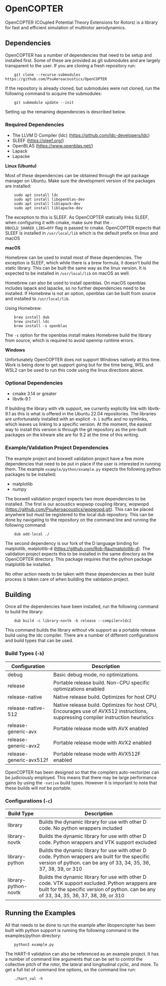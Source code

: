 # OpenCOPTER
OpenCOPTER (COupled Potential Theory Extensions for Rotors) is a library for fast and efficient simulation of multirotor aerodynamics.

## Dependencies


OpenCOPTER has a number of dependencies that need to be setup and installed first. Some of these are provided as git submodules and are largely transparent to the user. If you are cloning a fresh repository run:
```
	git clone --recurse-submodules https://github.com/PsuAeroacoustics/OpenCOPTER
```

If the repository is already cloned, but submodules were not cloned, run the following command to acquire the submodules:

```
	git submodule update --init
```

Setting up the remaining dependencies is described below.

### Required Dependencies

- The LLVM D Compiler (ldc) (https://github.com/ldc-developers/ldc)
- SLEEF (https://sleef.org/)
- OpenBLAS (https://www.openblas.net/)
- Lapack
- Lapacke

**Linux (Ubuntu)**

Most of these dependencies can be obtained through the apt package manager on Ubuntu. Make sure the development version of the packages are installed:

```
	sudo apt install ldc
	sudo apt install libopenblas-dev
	sudo apt install liblapack-dev
	sudo apt install liblapacke-dev
```

The exception to this is SLEEF. As OpenCOPTER statically links SLEEF, when configuring it with cmake, make sure that the `-DBUILD_SHARED_LIBS=OFF` flag is passed to cmake. OpenCOPTER expects that SLEEF is installed in `/usr/local/lib` which is the default prefix on linux and macOS

**macOS**

Homebrew can be used to install most of these dependencies. The exception is SLEEF, which while there is a brew formula, it doesn't build the static library. This can be built the same way as the linux version. It is expected to be installed in `/usr/local/lib` on macOS as well.

Homebrew can also be used to install openblas. On macOS openblas includes lapack and lapacke, so no further dependencies need to be installed. If Homebrew is not an option, openblas can be built from source and installed to `/usr/local/lib`.

Using Homebrew:
```
	brew install dub
	brew install ldc
	brew install -s openblas
```

The `-s` option for the openblas install makes Homebrew build the library from source, which is required to avoid openmp runtime errors.

**Windows**

Unfortunately OpenCOPTER does not support Windows natively at this time. Work is being done to get support going but for the time being, WSL and WSL2 can be used to run this code using the linux directions above.

### Optional Dependencies

- cmake 3.14 or greater
- libvtk-9.1

If building the library with vtk support, we currently explicitly link with libvtk-9.1 as this is what is offered in the Ubuntu 22.04 repositories. The libraries are unfortunately installed with an explicit `-9.1` suffix and no symlinks, which leaves us linking to a specific version. At the moment, the easiest way to install this version is through the git repository as the pre-built packages on the kitware site are for 9.2 at the time of this writing.

### Example/Validation Project Dependencies


The example project and boxwell validation project have a few more dependencies that need to be put in place if the user is interested in running them. The example `example/python/example.py` expects the following python packages to be installed:

- matplotlib
- numpy

The boxwell validation project expects two more dependencies to be installed. The first is our acoustics wopwop coupling library, wopwopd (https://github.com/PsuAeroacoustics/wopwopd.git). This can be placed anywhere but must be registered to the local dub repository. This can be done by navigating to the repository on the command line and running the following command:

```
	dub add-local ./
```
The second dependency is our fork of the D language binding for matplotlib, matplotlib-d (https://github.com/Rob-Rau/matplotlib-d). The validation project expects this to be installed in the same directory as the OpenCOPTER directory. This package requires that the python package matplotlib be installed.

No other action needs to be taken with these dependencies as their build process is taken care of when building the validation project.

## Building

Once all the dependencies have been installed, run the following command to build the library:

```
	dub build -c library-novtk -b release --compiler=ldc2
```

This command builds the library without vtk support as a portable release build using the ldc compiler. There are a number of different configurations and build types that can be used.

### Build Types (`-b`)


| Configuration                      | Description                                    |
|------------------------------------|------------------------------------------------|
| debug                              | Basic debug mode, no optimizations.            |
| release                            | Portable release build. Non-CPU specific optimizations enabled |
| release-native                     | Native release build. Optimizes for host CPU   |
| release-native-512                 | Native release build. Optimizes for host CPU, Encourages use of AVX512 instructions, suppressing compiler instruction heuristics |
| release-generic-avx                | Portable release mode with AVX enabled         |
| release-generic-avx2               | Portable release mode with AVX2 enabled        |
| release-generic-avx512f            | Portable release mode with AVX512F enabled     |

OpenCOPTER has been designed so that the compilers auto-vectorizer can be judiciously employed. This means that there may be large performance gains by using the `-native` build types. However it is important to note that these builds will *not* be portable.

### Configurations (`-c`)

| Build Type                    | Description                                                                 |
|-------------------------------|-----------------------------------------------------------------------------|
| library                       | Builds the dynamic library for use with other D code. No python wrappers included |
| library-novtk                 | Builds the dynamic library for use with other D code. Python wrappers and VTK support excluded |
| library-python<version>       | Builds the dynamic library for use with other D code. Python wrappers are built for the specific version of python. <version> can be any of 33, 34, 35, 36, 37, 38, 39, or 310 |
| library-python<version>-novtk | Builds the dynamic library for use with other D code. VTK support excluded. Python wrappers are built for the specific version of python. <version> can be any of 33, 34, 35, 36, 37, 38, 39, or 310 |

## Running the Examples


All that needs to be done to run the example after libopencopter has been built with python support is running the following command in the examples/python directory:

```
	python3 example.py
```

The HART-II validation can also be referenced as an example project. It has a number of command line arguments that can be set to control the collective pitch of the rotor, the lateral and longitudinal cyclic, and more. To get a full list of command line options, on the command line run:

```
	./hart_val -h
```
